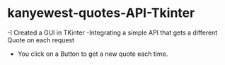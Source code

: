 # kanyewest-quotes-API-Tkinter
-I Created a GUI in TKinter 
-Integrating a simple API that gets a different Quote on each request
- You click on a Button to get a new quote each time.
